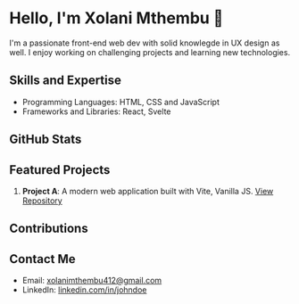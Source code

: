 # Hello, I'm Xolani Mthembu 👋

I'm a passionate front-end web dev with solid knowlegde in UX design as well. I enjoy working on challenging projects and learning new technologies.

## Skills and Expertise

- Programming Languages: HTML, CSS and JavaScript
- Frameworks and Libraries: React, Svelte

## GitHub Stats


## Featured Projects

1. **Project A**: A modern web application built with Vite, Vanilla JS. [View Repository](https://github.com/)


## Contributions


## Contact Me

- Email: xolanimthembu412@gmail.com
- LinkedIn: [linkedin.com/in/johndoe](https://www.linkedin.com/in/xolani-mthembu-800167293/)

<!--
**xolanidevs/xolanidevs** is a ✨ _special_ ✨ repository because its `README.md` (this file) appears on your GitHub profile.

Here are some ideas to get you started:

- 🔭 I’m currently working on ...
- 🌱 I’m currently learning ...
- 👯 I’m looking to collaborate on ...
- 🤔 I’m looking for help with ...
- 💬 Ask me about ...
- 📫 How to reach me: ...
- 😄 Pronouns: ...
- ⚡ Fun fact: ...
-->
